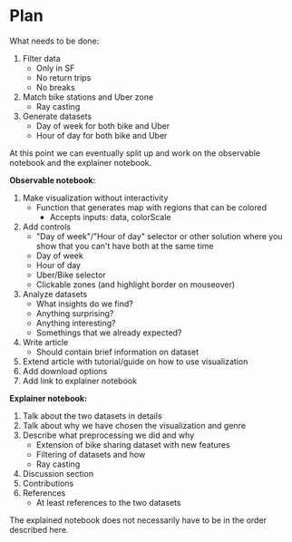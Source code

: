 # Plan

What needs to be done:
1. Filter data
    * Only in SF
    * No return trips
    * No breaks
2. Match bike stations and Uber zone
    * Ray casting
3. Generate datasets
    * Day of week for both bike and Uber
    * Hour of day for both bike and Uber

At this point we can eventually split up and work on the observable notebook and the explainer notebook.

**Observable notebook:**
1. Make visualization without interactivity
    * Function that generates map with regions that can be colored
        - Accepts inputs: data, colorScale
2. Add controls
    * "Day of week"/"Hour of day" selector or other solution where you show that you can't have both at the same time
    * Day of week
    * Hour of day
    * Uber/Bike selector
    * Clickable zones (and highlight border on mouseover)
3. Analyze datasets
    * What insights do we find?
    * Anything surprising?
    * Anything interesting?
    * Somethings that we already expected?
4. Write article
    * Should contain brief information on dataset
5. Extend article with tutorial/guide on how to use visualization
6. Add download options
7. Add link to explainer notebook

**Explainer notebook:**
1. Talk about the two datasets in details
2. Talk about why we have chosen the visualization and genre
3. Describe what preprocessing we did and why
    * Extension of bike sharing dataset with new features
    * Filtering of datasets and how
    * Ray casting
4. Discussion section
5. Contributions
6. References
    * At least references to the two datasets

The explained notebook does not necessarily have to be in the order described here.
